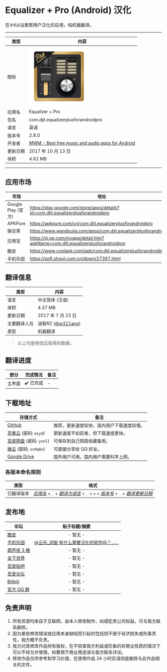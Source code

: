 Equalizer + Pro (Android) 汉化
===========================
在`手机乐园`里帮用户汉化的应用，纯机器翻译。
****
|类型|内容|
|--|--
|图标|![](res/mipmap-xxxhdpi-v4/ic_launcher.png)
|应用名|Equalizer + Pro
|包名|com.djit.equalizerplusforandroidpro
|语言|英语
|版本号|2.8.0
|开发者|[MWM - Best free music and audio apps for Android](http://equalizerpl.us/)
|更新日期|2017 年 10 月 13 日
|体积|4.62 MB
****
应用市场
------
|市场|地址|
|--|--
|Google Play (官方)|https://play.google.com/store/apps/details?id=com.djit.equalizerplusforandroidpro
|APKPure|https://apkpure.com/cn/com.djit.equalizerplusforandroidpro
|豌豆荚|https://www.wandoujia.com/apps/com.djit.equalizerplusforandroidpro
|应用宝|https://sj.qq.com/myapp/detail.htm?apkName=com.djit.equalizerplusforandroidpro
|酷安|https://www.coolapk.com/apk/com.djit.equalizerplusforandroidpro
|手机乐园|https://soft.shouji.com.cn/down/27397.html

翻译信息
------
|类型|内容|
|--|--
|语言|中文简体 (汉语)
|体积|4.37 MB
|更新日期|2017 年 7 月 23 日
|主要翻译人员|润智RZ ([@w311ang](https://github.com/w311ang))
|类型|机器翻译
>以上均是修改后取得的数据。

翻译进度
------
|部分|完成情况|备注
|--|--|--
|主界面|:heavy_check_mark: 已完成|-

下载地址
------
|存储方式|备注|
|--|--
|[GitHub](https://github.com/yunles/VNC-Viewer-Android-chinese/releases/download/2019.05.23/VNC_Viewer_20190523.apk)|推荐，更新速度较快，国内用户下载速度较慢。
|[蓝奏云](https://www.lanzous.com/b743556/) (密码: `eiyd`)|更新速度不如前者，但下载速度更快。
|[百度网盘](https://pan.baidu.com/s/1x8wMq2xPjH8CE0dpxAPmTQ) (密码: `yunl`)|可保存到自己网盘收藏备用。
|[微云](https://share.weiyun.com/5u0ijHC) (密码: `xv9q6n`)|可直接分享给 QQ 好友。
|[Google Drive](https://drive.google.com/open?id=165SdLUBD-JxSzHPMpOlmzATmiPNn3bfs)|国外用户可用，国内用户需要科学上网。
### 各版本命名规则
|类型|格式|
|--|--
|已翻译版本|*[应用名](#equalizer--pro-android-汉化)* + `_` + *[翻译为语言](#翻译信息)* + `_` + `v` + *[版本号](#equalizer--pro-android-汉化)* + `_` + *[翻译更新日期](#翻译信息)*

发布地
------
|论坛|贴子标题/摘要|
|--|:--:
|[酷安](https://www.coolapk.com/)|- 暂无 -
|[手机乐园](http://shouji.com.cn)|[@云乐_润智 有什么需要汉化的软件吗？……](http://tt.shouji.com.cn/app/faxianshow.jsp?id=1219507)
|[葫芦侠 3 楼](http://huluxia.com/)|- 暂无 -
|[全下世界](http://www.iqxsj.com/)|- 暂无 -
|[百度贴吧](https://tieba.baidu.com/)|- 暂无 -
|[吾爱论坛](https://www.52pojie.cn/)|- 暂无 -
|[Bilibili](https://www.bilibili.com/)|- 暂无 -
|[官方 QQ 群](https://jq.qq.com/?_wv=1027&k=5P36jkG)|- 暂无 -

免责声明
------
1. 所有资源均来自于互联网，由本人修改制作，如侵犯贵公司权益，可与我方联系删除。
2. 因为某些修改错误或应用本身缺陷而引起的包括但不限于经济损失或刑事责任，我方概不负责。
3. 我方对其修改作品持有版权，在不损害我方利益或形象的非商业性质的情况下可以不经允许使用。如要用于商业用途请与我方联系详谈。
4. 修改作品仅供参考和学习价值，在使用作品 24 小时后请彻底删除与此作品相关的文件。
